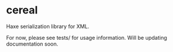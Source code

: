 cereal
======

Haxe serialization library for XML.

For now, please see tests/ for usage information. Will be updating documentation soon.
